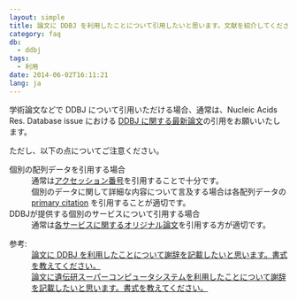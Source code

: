 ```yaml
---
layout: simple
title: 論文に DDBJ を利用したことについて引用したいと思います。文献を紹介してください。
category: faq
db:
  - ddbj
tags: 
  - 利用
date: 2014-06-02T16:11:21
lang: ja
---
```




<p>学術論文などで DDBJ について引用いただける場合、通常は、Nucleic Acids Res. Database issue における <a href="/services/references.html">DDBJ に関する最新論文</a>の引用をお願いいたします。</p>
<p>ただし、以下の点についてご注意ください。</p>
<dl><dt>個別の配列データを引用する場合</dt>
  <dd>通常は<a href="/documents/accessions.html">アクセッション番号</a>を引用することで十分です。<br>個別のデータに関して詳細な内容について言及する場合は各配列データの <a href="/ddbj/submission.html#pcite">primary citation</a> を引用することが適切です。</dd><dt>DDBJが提供する個別のサービスについて引用する場合</dt>
  <dd>通常は<a href="/services/references.html">各サービスに関するオリジナル論文</a>を引用する方が適切です。</dd>
</dl>
<dl><dt>参考: </dt>
  <dd><a href="/faq/ja/acknowledge-ddbj.html">論文に DDBJ を利用したことについて謝辞を記載したいと思います。書式を教えてください。</a></dd>
  <dd><a href="/faq/ja/acknowledge-nig-supercomputer.html">論文に遺伝研スーパーコンピュータシステムを利用したことについて謝辞を記載したいと思います。書式を教えてください。</a></dd>
</dl>
